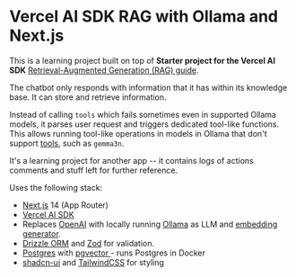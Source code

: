 # Vercel AI SDK RAG with Ollama and Next.js

This is a learning project built on top of **Starter project for the Vercel AI SDK** [Retrieval-Augmented Generation (RAG) guide](https://sdk.vercel.ai/docs/guides/rag-chatbot).

The chatbot only responds with information that it has within its knowledge base. It can store and retrieve information.

Instead of calling `tools` which fails sometimes even in supported Ollama models, it parses user request and triggers dedicated tool-like functions. This allows running tool-like operations in models in Ollama that don't support [tools](https://ollama.com/search?c=tools), such as `gemma3n`.

It's a learning project for another app -- it contains logs of actions comments and stuff left for further reference.

Uses the following stack:

- [Next.js](https://nextjs.org) 14 (App Router)
- [Vercel AI SDK](https://sdk.vercel.ai/docs)
- Replaces [OpenAI](https://openai.com) with locally running [Ollama](https://ollama.com) as LLM and [embedding generator](https://ollama.com/blog/embedding-models).
- [Drizzle ORM](https://orm.drizzle.team) and [Zod](https://zod.dev/) for validation.
- [Postgres](https://www.postgresql.org/) with [ pgvector ](https://github.com/pgvector/pgvector) - runs Postgres in Docker
- [shadcn-ui](https://ui.shadcn.com) and [TailwindCSS](https://tailwindcss.com) for styling
